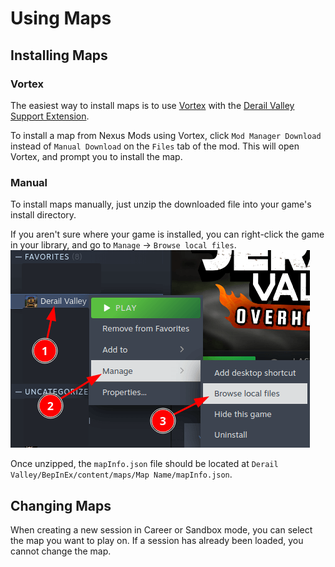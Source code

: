 # Using Maps

## Installing Maps

### Vortex

The easiest way to install maps is to use [Vortex][vortex] with the [Derail Valley Support Extension][vortex-dv].

To install a map from Nexus Mods using Vortex, click `Mod Manager Download` instead of `Manual Download` on the `Files` tab of the mod.
This will open Vortex, and prompt you to install the map.

### Manual

To install maps manually, just unzip the downloaded file into your game's install directory.

If you aren't sure where your game is installed, you can right-click the game in your library, and go to `Manage` -> `Browse local files`.
![Steam Browse Files][steam-browse-files]


Once unzipped, the `mapInfo.json` file should be located at `Derail Valley/BepInEx/content/maps/Map Name/mapInfo.json`.


## Changing Maps

When creating a new session in Career or Sandbox mode, you can select the map you want to play on.
If a session has already been loaded, you cannot change the map.


[vortex]: https://www.nexusmods.com/about/vortex/
[vortex-dv]: https://www.nexusmods.com/site/mods/527
[map-selector]: ../assets/map-selector.png
[steam-browse-files]: ../assets/steam-browse-files.png
